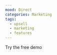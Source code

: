 ```yaml
---
mood: Direct
categories: Marketing
tags:
  - upsell
  - marketing
  - features
---
```

Try the free demo